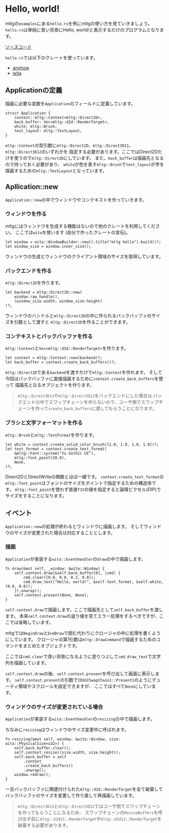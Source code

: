 # Hello, world!

mltgの`examples`にある`hello.rs`を例にmltgの使い方を見ていきましょう。
`hello.rs`は単純に青い背景にHello, world!と表示するだけのプログラムとなります。

[ソースコード](https://github.com/LNSEAB/mltg/blob/master/mltg/examples/hello.rs)

`hello.rs`では以下のクレートを使っています。

* [anyhow](https://crates.io/crates/anyhow)
* [wita](https://crates.io/crates/wita)

## Applicationの定義

描画に必要な変数を`Application`のフィールドに定義しています。

```rust,ignore
struct Application {
    context: mltg::Context<mltg::Direct2D>,
    back_buffer: Vec<mltg::d2d::RenderTarget>,
    white: mltg::Brush,
    text_layout: mltg::TextLayout,
}
```

`mltg::Context`の型引数に`mltg::Direct2D`、`mltg::Direct3D11`、`mltg::Direct3D12`のいずれかを
指定する必要があります。ここではDirect2Dだけを使うので`mltg::Direct2D`にしています。
また、`back_buffer`は描画先となるので持っておく必要があり、
`white`が色を表す`mltg::Brush`で`text_layout`が字を描画するための`mltg::TextLayout`となっています。

## Apllication::new

`Application::new`の中でウィンドウやコンテキストを作っていきます。

### ウィンドウを作る

mltgにはウィンドウを生成する機能はないので他のクレートを利用してください。
ここでは`wita`を使います (自分で作ったクレートの宣伝)。

```rust,ignore
let window = wita::WindowBuilder::new().title("mltg hello").build()?;
let window_size = window.inner_size();
```

ウィンドウの生成とウィンドウのクライアント領域のサイズを取得しています。

### バックエンドを作る

`mltg::Direct2D`を作ります。

```rust,ignore
let backend = mltg::Direct2D::new(
    window.raw_handle(),
    (window_size.width, window_size.height)
)?;
```

ウィンドウのハンドルと`mltg::Direct2D`の中に作られるバックバッファのサイズを引数として渡すと
`mltg::Direct2D`を作ることができます。

### コンテキストとバックバッファを作る

`mltg::Context`と`Vec<mltg::d3d::RenderTarget>`を作ります。

```rust,ignore
let context = mltg::Context::new(backend)?;
let back_buffer = context.create_back_buffers()?;
```

`mltg::Direct2D`である`backend`を渡すだけで`mltg::Context`を作れます。
そして今回はバックバッファに直接描画するために`context.create_back_buffers`を使って
描画先となるオブジェクトを作ります。

> `mltg::Direct3D11`や`mltg::Direct3D12`をバックエンドにした場合は
> バックエンドの中でスワップチェーンを作らないので、ユーザ側でスワップチェーンを作って`create_back_buffers`に渡してもらうことになります。

### ブラシと文字フォーマットを作る

`mltg::Brush`と`mltg::TextFormat`を作ります。

```rust,ignore
let white = context.create_solid_color_brush([1.0, 1.0, 1.0, 1.0])?;
let text_format = context.create_text_format(
    &mltg::Font::system("Yu Gothic UI"),
    mltg::font_point(28.0),
    None,
)?;
```

Direct2DとDirectWriteの関数とほぼ一緒です。
`context.create_text_format`の`mltg::font_point`はフォントのサイズをポイントで指定するための構造体です。
`mltg::font_point`を使わず直接`f32`の値を指定すると論理ピクセル(DIP)でサイズをすることになります。

## イベント

`Application::new`の処理が終わるとウィンドウに描画します。
そしてウィンドウのサイズが変更された場合は対応することとします。

### 描画

`Application`が実装する`wita::EventHandler`の`draw`の中で描画します。

```rust,ignore
fn draw(&mut self, _window: &wita::Window) {
    self.context.draw(&self.back_buffer[0], |cmd| {
        cmd.clear([0.0, 0.0, 0.3, 0.0]);
        cmd.draw_text("Hello, world!", &self.text_format, &self.white, (0.0, 0.0));
    }).unwrap();
    self.context.present(None, None);
}
```

`self.context.draw`で描画します。ここで描画先として`self.back_buffer`を渡します。
本来`self.context.draw`の返り値を見てエラー処理をするべきですが、ここでは省略しています。

mltgでは`BeginDraw`と`EndDraw`で囲む代わりにクロージャの中に処理を書くようにしています。
クロージャの第1引数は`mltg::DrawCommand`で描画するためのコマンドをまとめたオブジェクトです。

ここでは`cmd.clear`で青い背景になるように塗りつぶして`cmd.draw_text`で文字列を描画しています。

`self.context.draw`の後、`self.context.present`を呼び出して画面に表示します。
`self.context.present`の引数で`IDXGISwapChain1::Present1`のようにデューティ領域やスクロールを設定できますが、
ここではすべて`None`にしています。

### ウィンドウのサイズが変更されている場合

`Application`が実装する`wita::EventHandler`の`resizing`の中で描画します。

ちなみに`resizing`はウィンドウのサイズ変更中に呼ばれます。

```rust,ignore
fn resizing(&mut self, window: &wita::Window, size: wita::PhysicalSize<u32>) {
    self.back_buffer.clear();
    self.context.resize((size.width, size.height));
    self.back_buffer = self
        .context
        .create_back_buffers()
        .unwrap();
    window.redraw();
}
```

一旦バックバッファに関連付けられた`mltg::d2d::RenderTarget`を全て破棄して
バックバッファのサイズを変更して作り直して再描画しています。

> `mltg::Direct3D11`と`mltg::Direct3D12`ではユーザ側でスワップチェーンを作ってもらうことになるため、
> スワップチェーンの`ResizeBuffers`を呼び出す前に`mltg::d3d11::RenderTarget`や`mltg::d3d12::RenderTarget`を
> 破棄する必要があります。